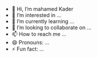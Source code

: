 - 👋 Hi, I’m mahamed Kader 
- 👀 I’m interested in ...
- 🌱 I’m currently learning ...
- 💞️ I’m looking to collaborate on ...
- 📫 How to reach me ...
- 😄 Pronouns: ...
- ⚡ Fun fact: ...

<!---
Mahamed-kader/Mahamed-kader is a ✨ special ✨ repository because its `README.md` (this file) appears on your GitHub profile.
You can click the Preview link to take a look at your changes.
--->
